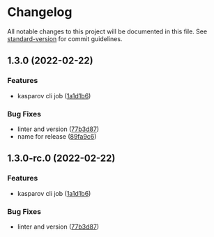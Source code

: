 # Changelog

All notable changes to this project will be documented in this file. See [standard-version](https://github.com/conventional-changelog/standard-version) for commit guidelines.

## 1.3.0 (2022-02-22)


### Features

* kasparov cli job ([1a1d1b6](https://github.com/wei3erHase/keep3r-cli-job-kasparov/commit/1a1d1b6a3ed175eef224c3dd71e1bc43039e6c18))


### Bug Fixes

* linter and version ([77b3d87](https://github.com/wei3erHase/keep3r-cli-job-kasparov/commit/77b3d87a51b1adb199392ecf3f9ec3af05f2dafd))
* name for release ([89fa9c6](https://github.com/wei3erHase/keep3r-cli-job-kasparov/commit/89fa9c6948e841eee6b2f49d260c568c9c5a175a))

## 1.3.0-rc.0 (2022-02-22)


### Features

* kasparov cli job ([1a1d1b6](https://github.com/wei3erHase/keep3r-cli-job-kasparov/commit/1a1d1b6a3ed175eef224c3dd71e1bc43039e6c18))


### Bug Fixes

* linter and version ([77b3d87](https://github.com/wei3erHase/keep3r-cli-job-kasparov/commit/77b3d87a51b1adb199392ecf3f9ec3af05f2dafd))
